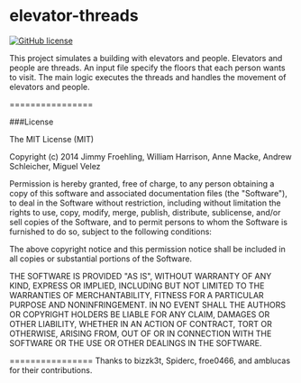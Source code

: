elevator-threads
================

[![GitHub license](https://img.shields.io/badge/license-MIT-blue.svg)](https://raw.githubusercontent.com/miguelvelezmj25/elevator-threads/master/LICENSE)

This project simulates a building with elevators and people. Elevators and people are threads. An input file specify the floors that each person wants to visit. The main logic executes the threads and handles the movement of elevators and people.

================

###License

The MIT License (MIT)

Copyright (c) 2014 Jimmy Froehling, William Harrison, Anne Macke, Andrew Schleicher, Miguel Velez

Permission is hereby granted, free of charge, to any person obtaining a copy
of this software and associated documentation files (the "Software"), to deal
in the Software without restriction, including without limitation the rights
to use, copy, modify, merge, publish, distribute, sublicense, and/or sell
copies of the Software, and to permit persons to whom the Software is
furnished to do so, subject to the following conditions:

The above copyright notice and this permission notice shall be included in all
copies or substantial portions of the Software.

THE SOFTWARE IS PROVIDED "AS IS", WITHOUT WARRANTY OF ANY KIND, EXPRESS OR
IMPLIED, INCLUDING BUT NOT LIMITED TO THE WARRANTIES OF MERCHANTABILITY,
FITNESS FOR A PARTICULAR PURPOSE AND NONINFRINGEMENT. IN NO EVENT SHALL THE
AUTHORS OR COPYRIGHT HOLDERS BE LIABLE FOR ANY CLAIM, DAMAGES OR OTHER
LIABILITY, WHETHER IN AN ACTION OF CONTRACT, TORT OR OTHERWISE, ARISING FROM,
OUT OF OR IN CONNECTION WITH THE SOFTWARE OR THE USE OR OTHER DEALINGS IN THE
SOFTWARE.

================
Thanks to bizzk3t, Spiderc, froe0466, and amblucas for their contributions. 
